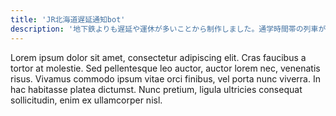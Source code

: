 ```yaml
---
title: 'JR北海道遅延通知bot'
description: '地下鉄よりも遅延や運休が多いことから制作しました。通学時間帯の列車が遅延や運休をしている場合Discordに通知する(Webhook)botです。Google Apps Script で自動実行させていますが、手動で取得できるようにPythonでも制作して、スラッシュコマンドに対応させています。'
---
```


Lorem ipsum dolor sit amet, consectetur adipiscing elit. Cras faucibus a tortor at molestie. Sed pellentesque leo auctor, auctor lorem nec, venenatis risus. Vivamus commodo ipsum vitae orci finibus, vel porta nunc viverra. In hac habitasse platea dictumst. Nunc pretium, ligula ultricies consequat sollicitudin, enim ex ullamcorper nisl.

